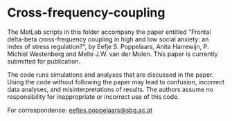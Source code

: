 # Cross-frequency-coupling

The MatLab scripts in this folder accompany the paper entitled "Frontal delta-beta cross-frequency coupling in high and low social anxiety: an index of stress regulation?", by Eefje S. Poppelaars, Anita Harrewijn, P. Michiel Westenberg and Melle J.W. van der Molen. This paper is currently submitted for publication.

The code runs simulations and analyses that are discussed in the paper.
Using the code without following the paper may lead to confusion, incorrect data analyses, and misinterpretations of results. The authors assume no responsibility for inappropriate or incorrect use of this code.

For correspondence: eefjes.poppelaars@sbg.ac.at
